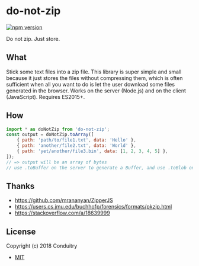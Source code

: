 # do-not-zip

[![npm version](https://img.shields.io/npm/v/do-not-zip.svg?style=flat-square)](https://www.npmjs.com/package/do-not-zip)

Do not zip. Just store.

## What

Stick some text files into a zip file. This library is super simple and small because it just stores the files without compressing them, which is often sufficient when all you want to do is let the user download some files generated in the browser. Works on the server (Node.js) and on the client (JavaScript). Requires ES2015+.

## How

```javascript
import * as doNotZip from 'do-not-zip';
const output = doNotZip.toArray([
	{ path: 'path/to/file1.txt', data: 'Hello' },
	{ path: 'another/file2.txt', data: 'World' },
	{ path: 'yet/another/file3.bin', data: [1, 2, 3, 4, 5] },
]);
// => output will be an array of bytes
// use .toBuffer on the server to generate a Buffer, and use .toBlob on the client to generate a Blog
```

## Thanks

- https://github.com/mrananyan/ZipperJS
- https://users.cs.jmu.edu/buchhofp/forensics/formats/pkzip.html
- https://stackoverflow.com/a/18639999

## License

Copyright (c) 2018 Conduitry

- [MIT](LICENSE)
